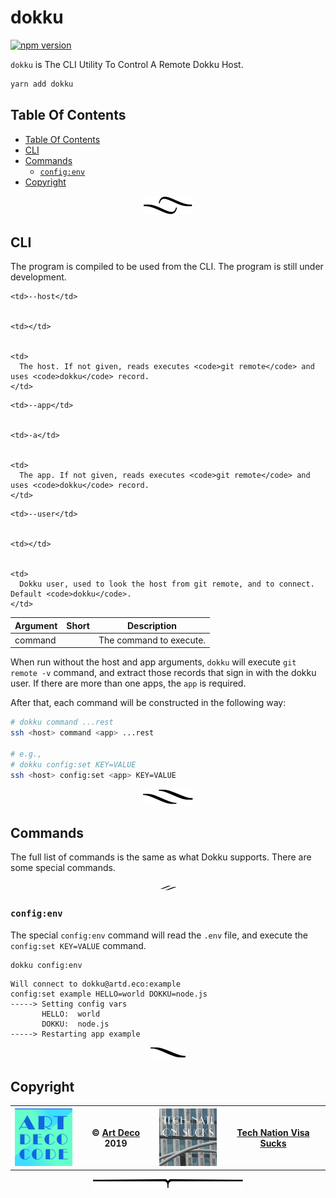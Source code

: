 # dokku

[![npm version](https://badge.fury.io/js/dokku.svg)](https://npmjs.org/package/dokku)

`dokku` is The CLI Utility To Control A Remote Dokku Host.

```sh
yarn add dokku
```

## Table Of Contents

- [Table Of Contents](#table-of-contents)
- [CLI](#cli)
- [Commands](#commands)
  * [`config:env`](#configenv)
- [Copyright](#copyright)

<p align="center"><a href="#table-of-contents">
  <img src="/.documentary/section-breaks/0.svg?sanitize=true">
</a></p>

## CLI

The program is compiled to be used from the CLI. The program is still under development.

<table>
  
   
  <thead>
    <tr>
     <th>Argument</th> 
     <th>Short</th>
     <th>Description</th>
    
  </tr>
   
  </thead>
  
    
  <tr>
     <td>command</td>
     <td></td>
     <td>The command to execute.</td>
    
  </tr>
  
    
  <tr>
    
       
    <td>--host</td>
    
       
    <td></td>
    
       
    <td>
      The host. If not given, reads executes <code>git remote</code> and uses <code>dokku</code> record.
    </td>
    
      
  </tr>
  
    
  <tr>
    
       
    <td>--app</td>
    
       
    <td>-a</td>
    
       
    <td>
      The app. If not given, reads executes <code>git remote</code> and uses <code>dokku</code> record.
    </td>
    
      
  </tr>
  
    
  <tr>
    
       
    <td>--user</td>
    
       
    <td></td>
    
       
    <td>
      Dokku user, used to look the host from git remote, and to connect. Default <code>dokku</code>.
    </td>
    
      
  </tr>
  
  
</table>

When run without the host and app arguments, `dokku` will execute `git remote -v` command, and extract those records that sign in with the dokku user. If there are more than one apps, the `app` is required.

After that, each command will be constructed in the following way:

```sh
# dokku command ...rest
ssh <host> command <app> ...rest

# e.g.,
# dokku config:set KEY=VALUE
ssh <host> config:set <app> KEY=VALUE
```

<p align="center"><a href="#table-of-contents">
  <img src="/.documentary/section-breaks/1.svg?sanitize=true">
</a></p>

## Commands

The full list of commands is the same as what Dokku supports. There are some special commands.

<p align="center"><a href="#table-of-contents">
  <img src="/.documentary/section-breaks/2.svg?sanitize=true" width="25">
</a></p>

### `config:env`

The special `config:env` command will read the `.env` file, and execute the `config:set KEY=VALUE` command.

```sh
dokku config:env
```

```
Will connect to dokku@artd.eco:example
config:set example HELLO=world DOKKU=node.js
-----> Setting config vars
       HELLO:  world
       DOKKU:  node.js
-----> Restarting app example
```

<p align="center"><a href="#table-of-contents">
  <img src="/.documentary/section-breaks/3.svg?sanitize=true">
</a></p>

## Copyright

<table>
  <tr>
    <th>
      <a href="https://artd.eco">
        <img width="100" src="https://raw.githubusercontent.com/wrote/wrote/master/images/artdeco.png"
          alt="Art Deco">
      </a>
    </th>
    <th>© <a href="https://artd.eco">Art Deco</a>   2019</th>
    <th>
      <a href="https://www.technation.sucks" title="Tech Nation Visa">
        <img width="100" src="https://raw.githubusercontent.com/idiocc/cookies/master/wiki/arch4.jpg"
          alt="Tech Nation Visa">
      </a>
    </th>
    <th><a href="https://www.technation.sucks">Tech Nation Visa Sucks</a></th>
  </tr>
</table>

<p align="center"><a href="#table-of-contents">
  <img src="/.documentary/section-breaks/-1.svg?sanitize=true">
</a></p>
